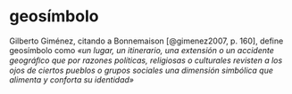 # geosímbolo

Gilberto Giménez, citando a Bonnemaison [@gimenez2007, p. 160], define  geosímbolo como *«un lugar, un itinerario, una extensión o un accidente geográﬁco que por razones políticas, religiosas o culturales revisten a los ojos de ciertos pueblos o grupos sociales una dimensión simbólica que alimenta y conforta su identidad»*
